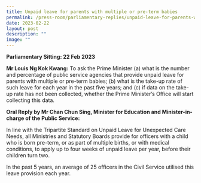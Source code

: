 ```yaml
---
title: Unpaid leave for parents with multiple or pre‑term babies
permalink: /press-room/parliamentary-replies/unpaid-leave-for-parents-with-multiple-or-pre-term-babies/
date: 2023-02-22
layout: post
description: ""
image: ""
---
```


**Parliamentary Sitting: 22 Feb 2023**  
  
**Mr Louis Ng Kok Kwang:** To ask the Prime Minister (a) what is the number and percentage of public service agencies that provide unpaid leave for parents with multiple or pre-term babies; (b) what is the take-up rate of such leave for each year in the past five years; and (c) if data on the take-up rate has not been collected, whether the Prime Minister’s Office will start collecting this data.  
  
**Oral Reply by Mr Chan Chun Sing, Minister for Education and Minister-in-charge of the Public Service:**  
  
In line with the Tripartite Standard on Unpaid Leave for Unexpected Care Needs, all Ministries and Statutory Boards provide for officers with a child who is born pre-term, or as part of multiple births, or with medical conditions, to apply up to four weeks of unpaid leave per year, before their children turn two.   
  
In the past 5 years, an average of 25 officers in the Civil Service utilised this leave provision each year.